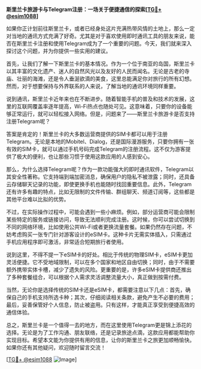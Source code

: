 **斯里兰卡旅游卡与Telegram注册：一场关于便捷通信的探索[[TG💪+ @esim1088](https://t.me/s/esim1088)]**

如果你正计划前往斯里兰卡，或者已经身处这片充满热带风情的土地上，那么一定对当地的通讯方式充满了好奇。尤其是对于喜欢使用即时通讯工具的朋友来说，能否在斯里兰卡注册和使用Telegram成为了一个重要的问题。今天，我们就来深入探讨这个问题，并为你提供一些实用的建议。

首先，让我们了解一下斯里兰卡的基本情况。作为一个位于南亚的岛国，斯里兰卡以其丰富的文化遗产、迷人的自然风光以及友好的人民而闻名。无论是古老的寺庙、壮丽的海滩，还是令人垂涎欲滴的美食，这里总能满足你对旅行的所有幻想。然而，对于想要保持与外界联系的人来说，了解当地的通讯环境同样重要。

说到通讯，斯里兰卡近年来也在不断进步。随着智能手机的普及和技术的发展，这里的互联网覆盖率逐年提高，Wi-Fi热点也随处可见。这意味着，只要你的设备能够正常运行，就可以轻松接入网络。但是，问题来了——斯里兰卡旅游卡是否支持注册Telegram呢？

答案是肯定的！斯里兰卡的大多数运营商提供的SIM卡都可以用于注册Telegram。无论是本地的Mobitel、Dialog，还是国际漫游服务，只要你拥有一张有效的SIM卡，就可以通过手机号码完成Telegram的注册流程。这不仅为游客提供了极大的便利，也让那些习惯于使用这款应用的人感到安心。

那么，为什么选择Telegram呢？作为一款功能强大的即时通讯软件，Telegram以其安全性著称。它支持端到端加密消息，确保用户的隐私不被泄露；同时，还具备云存储聊天记录的功能，即使更换手机也能随时找回重要信息。此外，Telegram还有许多有趣的特点，比如无限制的文件传输、群组聊天、频道订阅等，这些都是其他平台难以比拟的优势。

不过，在实际操作过程中，可能会遇到一些小麻烦。例如，部分运营商可能会限制某些特定的服务或链接访问，导致无法顺利完成注册。这时候，你可以尝试切换到不同的网络环境，比如使用公共Wi-Fi或者更换流量套餐。如果仍然存在问题，不妨考虑购买一张专门针对游客设计的eSIM卡。这种卡片无需实体插入，只需通过手机应用程序即可激活，非常适合短期旅行者使用。

说到这里，不得不提一下eSIM卡的好处。相比于传统的物理SIM卡，eSIM卡更加灵活便捷。它不受地域限制，可以在多个国家和地区自由切换；同时，由于不需要额外携带实体卡槽，减少了遗失的风险。更重要的是，许多eSIM卡提供商还推出了多种套餐组合，可以根据个人需求灵活调整流量大小，真正做到按需付费。

当然，无论你是选择传统的SIM卡还是eSIM卡，都需要注意以下几点：首先，确保自己的手机支持所选卡种；其次，仔细阅读相关条款，避免产生不必要的费用；最后，妥善保管好个人信息，防止被盗用。只有这样，才能真正享受到便捷高效的通信体验。

总之，斯里兰卡是一个值得一去的地方，而在这里使用Telegram更是锦上添花的选择。无论是为了工作沟通、朋友联络，还是记录旅途点滴，这款应用都能帮助你实现目标。希望本文能为你提供有用的信息，让你的斯里兰卡之旅更加顺畅愉快。如果你还有其他疑问，欢迎随时留言交流！

[[TG💪+ @esim1088](https://t.me/s/esim1088) ![Image](https://i.postimg.cc/4NQfJmqS/Snipaste-2025-05-13-00-14-12.png)]